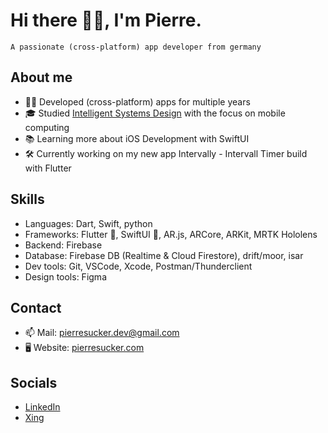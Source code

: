 # Hi there 👋🏻, I'm Pierre.

```
A passionate (cross-platform) app developer from germany
```

## About me
- 🧑‍💻 Developed (cross-platform) apps for multiple years
- 🎓 Studied [Intelligent Systems Design](https://www.hshl.de/en/studying/en-study-programs/en-bachelors-programs/en-intelligent-systems-design/) with the focus on mobile computing
- 📚 Learning more about iOS Development with SwiftUI
- 🛠️ Currently working on my new app Intervally - Intervall Timer build with Flutter

## Skills
- Languages: Dart, Swift, python
- Frameworks: Flutter 💙, SwiftUI 🧡, AR.js, ARCore, ARKit, MRTK Hololens
- Backend: Firebase
- Database: Firebase DB (Realtime & Cloud Firestore), drift/moor, isar
- Dev tools: Git, VSCode, Xcode, Postman/Thunderclient
- Design tools: Figma

## Contact
- 📫 Mail: [pierresucker.dev@gmail.com](mailto:pierresucker.dev@gmail.com)
- 🖥️ Website: [pierresucker.com](https://pierresucker.com)

## Socials
- [LinkedIn](https://www.linkedin.com/in/pierresucker/)
- [Xing](https://www.xing.com/profile/Pierre_Sucker/)
